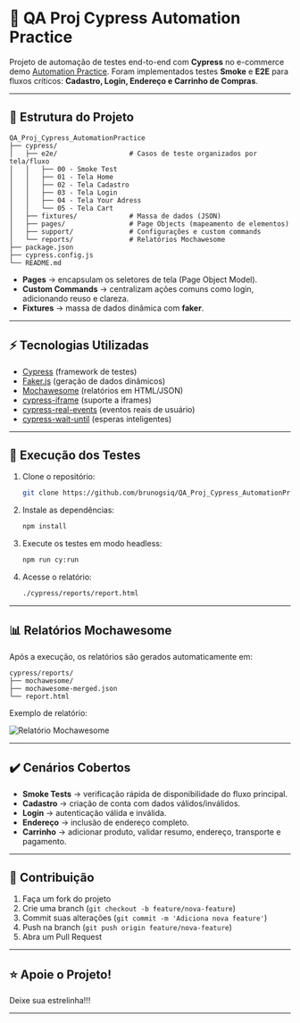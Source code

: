 # 🛒 QA Proj Cypress Automation Practice

Projeto de automação de testes end-to-end com **Cypress** no e-commerce demo [Automation Practice](http://www.automationpractice.pl/index.php).
Foram implementados testes **Smoke** e **E2E** para fluxos críticos: **Cadastro, Login, Endereço e Carrinho de Compras**.

---

## 📂 Estrutura do Projeto

```
QA_Proj_Cypress_AutomationPractice
├── cypress/
│   ├── e2e/                  # Casos de teste organizados por tela/fluxo
│   │   ├── 00 - Smoke Test
│   │   ├── 01 - Tela Home
│   │   ├── 02 - Tela Cadastro
│   │   ├── 03 - Tela Login
│   │   ├── 04 - Tela Your Adress
│   │   └── 05 - Tela Cart
│   ├── fixtures/             # Massa de dados (JSON)
│   ├── pages/                # Page Objects (mapeamento de elementos)
│   ├── support/              # Configurações e custom commands
│   └── reports/              # Relatórios Mochawesome
├── package.json
├── cypress.config.js
└── README.md
```

* **Pages** → encapsulam os seletores de tela (Page Object Model).
* **Custom Commands** → centralizam ações comuns como login, adicionando reuso e clareza.
* **Fixtures** → massa de dados dinâmica com **faker**.

---

## ⚡ Tecnologias Utilizadas

* [Cypress](https://www.cypress.io/) (framework de testes)
* [Faker.js](https://fakerjs.dev/) (geração de dados dinâmicos)
* [Mochawesome](https://www.npmjs.com/package/mochawesome) (relatórios em HTML/JSON)
* [cypress-iframe](https://www.npmjs.com/package/cypress-iframe) (suporte a iframes)
* [cypress-real-events](https://github.com/dmtrKovalenko/cypress-real-events) (eventos reais de usuário)
* [cypress-wait-until](https://www.npmjs.com/package/cypress-wait-until) (esperas inteligentes)

---

## 🧪 Execução dos Testes

1. Clone o repositório:

   ```bash
   git clone https://github.com/brunogsiq/QA_Proj_Cypress_AutomationPractice.git
   ```

2. Instale as dependências:

   ```bash
   npm install
   ```

3. Execute os testes em modo headless:

   ```bash
   npm run cy:run
   ```

4. Acesse o relatório:

   ```bash
   ./cypress/reports/report.html
   ```

---

## 📊 Relatórios Mochawesome

Após a execução, os relatórios são gerados automaticamente em:

```
cypress/reports/
├── mochawesome/
├── mochawesome-merged.json
└── report.html
```

Exemplo de relatório:

![Relatório Mochawesome](./docs/example-report.png)

---

## ✔️ Cenários Cobertos

* **Smoke Tests** → verificação rápida de disponibilidade do fluxo principal.
* **Cadastro** → criação de conta com dados válidos/inválidos.
* **Login** → autenticação válida e inválida.
* **Endereço** → inclusão de endereço completo.
* **Carrinho** → adicionar produto, validar resumo, endereço, transporte e pagamento.

---

## 🤝 Contribuição

1. Faça um fork do projeto
2. Crie uma branch (`git checkout -b feature/nova-feature`)
3. Commit suas alterações (`git commit -m 'Adiciona nova feature'`)
4. Push na branch (`git push origin feature/nova-feature`)
5. Abra um Pull Request

---

## ⭐ Apoie o Projeto!

Deixe sua estrelinha!!!

---